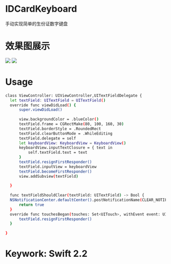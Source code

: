# IDCardKeyboard
手动实现简单的生份证数字键盘
# 效果图展示
![](http://7xslr9.com1.z0.glb.clouddn.com/2016-5-30-IDCardKeyboard.gif) ![](http://7xslr9.com1.z0.glb.clouddn.com/2016-5-30-IDCardKeyboard2.gif)
# Usage
  ``` bash
  class ViewController: UIViewController,UITextFieldDelegate {
    let textField: UITextField = UITextField()
    override func viewDidLoad() {
        super.viewDidLoad()
        
        view.backgroundColor = .blueColor()
        textField.frame = CGRectMake(80, 100, 160, 30)
        textField.borderStyle = .RoundedRect
        textField.clearButtonMode = .WhileEditing
        textField.delegate = self
        let keyboardView: KeyboardView = KeyboardView()
        keyboardView.inputTextClosure = { text in
            self.textField.text = text
        }
        textField.resignFirstResponder()
        textField.inputView = keyboardView
        textField.becomeFirstResponder()
        view.addSubview(textField)
        
    }
    
    func textFieldShouldClear(textField: UITextField) -> Bool {
    NSNotificationCenter.defaultCenter().postNotificationName(CLEAR_NOTIFICTION, object: nil, userInfo: nil)
        return true
    }
    override func touchesBegan(touches: Set<UITouch>, withEvent event: UIEvent?) {
        textField.resignFirstResponder()
    }
    
}

  ```
# Keywork: Swift 2.2
